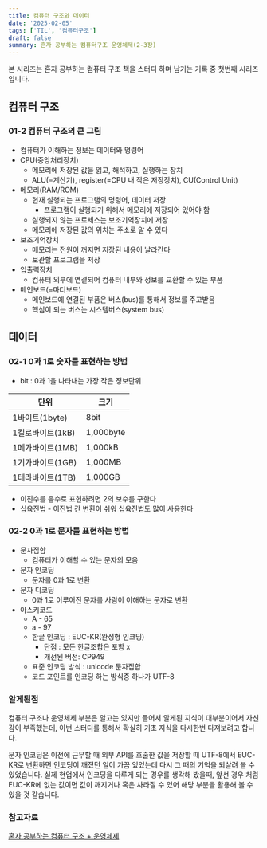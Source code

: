 ```yaml
---
title: 컴퓨터 구조와 데이터
date: '2025-02-05'
tags: ['TIL', '컴퓨터구조']
draft: false
summary: 혼자 공부하는 컴퓨터구조 운영체제(2-3장)
---
```

본 시리즈는 혼자 공부하는 컴퓨터 구조 책을 스터디 하며 남기는 기록 중 첫번째 시리즈 입니다.

## 컴퓨터 구조

### 01-2 컴퓨터 구조의 큰 그림

- 컴퓨터가 이해하는 정보는 데이터와 명령어
- CPU(중앙처리장치)
	- 메모리에 저장된 값을 읽고, 해석하고, 실행하는 장치
 	- ALU(=계산기), register(=CPU 내 작은 저장장치), CU(Control Unit)
- 메모리(RAM/ROM)
	- 현재 실행되는 프로그램의 명령어, 데이터 저장
		- 프로그램이 실행되기 위해서 메모리에 저장되어 있어야 함
	- 실행되지 않는 프로세스는 보조기억장치에 저장
	- 메모리에 저장된 값의 위치는 주소로 알 수 있다
- 보조기억장치
	- 메모리는 전원이 꺼지면 저장된 내용이 날라간다
	- 보관할 프로그램을 저장
- 입출력장치
	- 컴퓨터 외부에 연결되어 컴퓨터 내부와 정보를 교환할 수 있는 부품
- 메인보드(=마더보드)
	- 메인보드에 연결된 부품은 버스(bus)를 통해서 정보를 주고받음
    - 핵심이 되는 버스는 시스템버스(system bus)

## 데이터

### 02-1 0과 1로 숫자를 표현하는 방법

- bit : 0과 1을 나타내는 가장 작은 정보단위

| 단위 | 크기 |
|------|------|
| 1바이트(1byte) | 8bit |
| 1킬로바이트(1kB) | 1,000byte |
| 1메가바이트(1MB) | 1,000kB |
| 1기가바이트(1GB) | 1,000MB |
| 1테라바이트(1TB) | 1,000GB |

- 이진수를 음수로 표현하려면 2의 보수를 구한다
- 십육진법 - 이진법 간 변환이 쉬워 십육진법도 많이 사용한다

### 02-2 0과 1로 문자를 표현하는 방법

- 문자집합
	- 컴퓨터가 이해할 수 있는 문자의 모음
- 문자 인코딩
	- 문자를 0과 1로 변환
- 문자 디코딩
	- 0과 1로 이루어진 문자를 사람이 이해하는 문자로 변환
- 아스키코드
	- A - 65
	- a - 97
	- 한글 인코딩 : EUC-KR(완성형 인코딩)
		- 단점 : 모든 한글조합은 포함 x
		- 개선된 버전: CP949
	- 표준 인코딩 방식 : unicode 문자집합
	- 코드 포인트를 인코딩 하는 방식중 하나가 UTF-8

### 알게된점

컴퓨터 구조나 운영체제 부분은 알고는 있지만 들어서 알게된 지식이 대부분이어서 자신감이 부족했는데, 이번 스터디를 통해서 확실히 기초 지식을 다시한번 다져보려고 합니다.

문자 인코딩은 이전에 근무할 때 외부 API를 호출한 값을 저장할 때 UTF-8에서 EUC-KR로 변환하면 인코딩이 깨졌던 일이 가끔 있었는데 다시 그 때의 기억을 되살려 볼 수 있었습니다. 실제 현업에서 인코딩을 다루게 되는 경우를 생각해 봤을때, 앞선 경우 처럼 EUC-KR에 없는 값이면 값이 깨지거나 혹은 사라질 수 있어 해당 부분을 활용해 볼 수 있을 것 같습니다.

### 참고자료

[혼자 공부하는 컴퓨터 구조 + 운영체제](https://www.aladin.co.kr/shop/wproduct.aspx?ItemId=299014282)<br></br>